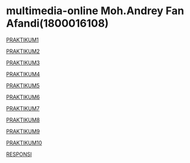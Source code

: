 <!DOCTYPE html>
<html>
<body>

<h1>multimedia-online Moh.Andrey Fan Afandi(1800016108)</h1>

<p><a href="projek.html">PRAKTIKUM1</a></p>
<p><a href="Praktikum 2.html">PRAKTIKUM2</a></p>
<p><a href="Praktikum3.html">PRAKTIKUM3</a></p>
<p><a href="prak4/praktikum4.html">PRAKTIKUM4</a></p>
<p><a href="praktikum5.html">PRAKTIKUM5</a></p>
<p><a href="">PRAKTIKUM6</a></p>
<p><a href="prak7/praktikum7.html">PRAKTIKUM7</a></p>
<p><a href="praktikum8.html">PRAKTIKUM8</a></p>
<p><a href="prak9/praktikum9">PRAKTIKUM9</a></p>
<p><a href="">PRAKTIKUM10</a></p>
<p><a href="balap mobil/index.html">RESPONSI</a></p>




</body>
</html>
